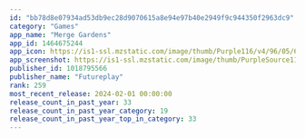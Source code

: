 ```yaml
---
id: "bb78d8e07934ad53db9ec28d9070615a8e94e97b40e2949f9c944350f2963dc9"
category: "Games"
app_name: "Merge Gardens"
app_id: 1464675244
app_icon: https://is1-ssl.mzstatic.com/image/thumb/Purple116/v4/96/05/6f/96056fef-8cc9-7936-00a2-fe2ef0f260d1/AppIcon-1x_U007emarketing-0-7-0-85-220-0.png/1024x1024bb.png
app_screenshot: https://is1-ssl.mzstatic.com/image/thumb/PurpleSource116/v4/ed/33/9f/ed339f0c-2795-2995-ee51-27fa2b9b682d/c27b0ecd-9aba-4f27-b0f3-dc6a21f83005_EN_1242x2688_scr1_-_phone_MAX.png/1242x2688bb.png
publisher_id: 1018795566
publisher_name: "Futureplay"
rank: 259
most_recent_release: 2024-02-01 00:00:00
release_count_in_past_year: 33
release_count_in_past_year_category: 19
release_count_in_past_year_top_in_category: 33
---
```

